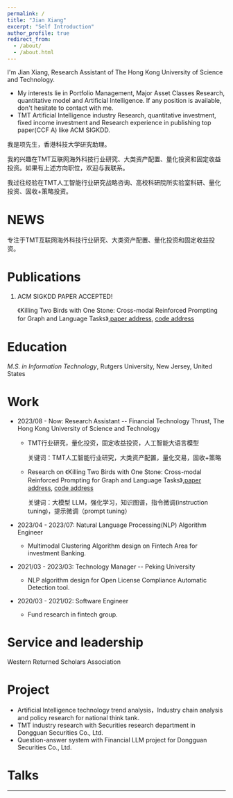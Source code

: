 ```yaml
---
permalink: /
title: "Jian Xiang"
excerpt: "Self Introduction"
author_profile: true
redirect_from: 
  - /about/
  - /about.html
---
```


I'm Jian Xiang, Research Assistant of The Hong Kong University of Science and Technology.

* My interests lie in Portfolio Management, Major Asset Classes Research, quantitative model and Artificial Intelligence. If any position is available, don't hesitate to contact with me.
*  TMT Artificial Intelligence industry Research, quantitative investment, fixed income investment and Research experience in publishing top paper(CCF A) like ACM SIGKDD. 

我是项先生，香港科技大学研究助理。

我的兴趣在TMT互联网海外科技行业研究、大类资产配置、量化投资和固定收益投资。如果有上述方向职位，欢迎与我联系。

我过往经验在TMT人工智能行业研究战略咨询、高校科研院所实验室科研、量化投资、固收+策略投资。

 
NEWS
======
专注于TMT互联网海外科技行业研究、大类资产配置、量化投资和固定收益投资。

Publications 
======
1. ACM SIGKDD PAPER ACCEPTED!
   
   《Killing Two Birds with One Stone: Cross-modal Reinforced Prompting for Graph and Language Tasks》,[paper address](https://dl.acm.org/doi/10.1145/3637528.3671742), [code address](https://github.com/JohnJiang12138/CMRP)


Education 
======
*M.S. in Information Technology*, Rutgers University, New Jersey, United States

Work
======
* 2023/08 - Now: Research Assistant -- Financial Technology Thrust, The Hong Kong University of Science and Technology
  * TMT行业研究，量化投资，固定收益投资，人工智能大语言模型 
    
    关键词：TMT人工智能行业研究，大类资产配置，量化交易，固收+策略
  * Research on 《Killing Two Birds with One Stone: Cross-modal Reinforced Prompting for Graph and Language Tasks》,[paper address](https://dl.acm.org/doi/10.1145/3637528.3671742), [code address](https://github.com/JohnJiang12138/CMRP)
    
    关键词：大模型 LLM，强化学习，知识图谱，指令微调(instruction tuning)，提示微调（prompt tuning）

* 2023/04 - 2023/07: Natural Language Processing(NLP) Algorithm Engineer 
  * Multimodal Clustering Algorithm design on Fintech Area for investment Banking.
  
* 2021/03 - 2023/03: Technology Manager -- Peking University
  * NLP algorithm design for Open License Compliance Automatic Detection tool.

* 2020/03 - 2021/02: Software Engineer 
  * Fund research in fintech group.

Service and leadership
======
Western Returned Scholars Association

Project
======
* Artificial Intelligence technology trend analysis，Industry chain analysis and policy research for national think tank.
* TMT industry research with Securities research department in Dongguan Securities Co., Ltd.
* Question-answer system with Financial LLM project for Dongguan Securities Co., Ltd.


Talks
======


------
